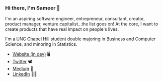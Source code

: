 ### Hi there, I'm Sameer 👋

I'm an aspiring software engineer, entrepreneur, consultant, creator, product manager, venture capitalist...the list goes on! At the core, I want to create products that have real impact on people's lives.

I'm a [UNC Chapel Hill](https://unc.edu) student double majoring in Business and Computer Science, and minoring in Statistics.
* [Website (in dev)](http://sameer-rao.com) 🖥
* [Twitter](https://twitter.com/SameerRaoVC) 🕊
* [Medium](https://sameer-rao.medium.com) 📰
* [LinkedIn](https://www.linkedin.com/in/sameer-r/) 👨‍💼
